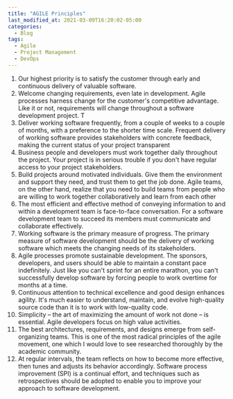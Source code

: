 ```yaml
---
title: "AGILE Principles"
last_modified_at: 2021-03-09T16:20:02-05:00
categories:
  - Blog
tags:
  - Agile
  - Project Management
  - DevOps
---
```


1. Our highest priority is to satisfy the customer through early and continuous delivery of valuable software. 
2. Welcome changing requirements, even late in development. Agile processes harness change for the customer's competitive advantage. Like it or not, requirements will change throughout a software development project. T
3. Deliver working software frequently, from a couple of weeks to a couple of months, with a preference to the shorter time scale. Frequent delivery of working software provides stakeholders with concrete feedback, making the current status of your project transparent
4. Business people and developers must work together daily throughout the project. Your project is in serious trouble if you don't have regular access to your project stakeholders. 
5. Build projects around motivated individuals. Give them the environment and support they need, and trust them to get the job done. Agile teams, on the other hand, realize that you need to build teams from people who are willing to work together collaboratively and learn from each other
6. The most efficient and effective method of conveying information to and within a development team is face-to-face conversation. For a software development team to succeed its members must communicate and collaborate effectively. 
7. Working software is the primary measure of progress. The primary measure of software development should be the delivery of working software which meets the changing needs of its stakeholders.
8. Agile processes promote sustainable development. The sponsors, developers, and users should be able to maintain a constant pace indefinitely. Just like you can't sprint for an entire marathon, you can't successfully develop software by forcing people to work overtime for months at a time. 
9. Continuous attention to technical excellence and good design enhances agility. It's much easier to understand, maintain, and evolve high-quality source code than it is to work with low-quality code.
10. Simplicity – the art of maximizing the amount of work not done – is essential. Agile developers focus on high value activities.
11. The best architectures, requirements, and designs emerge from self-organizing teams. This is one of the most radical principles of the agile movement, one which I would love to see researched thoroughly by the academic community.
12. At regular intervals, the team reflects on how to become more effective, then tunes and adjusts its behavior accordingly. Software process improvement (SPI) is a continual effort, and techniques such as retrospectives should be adopted to enable you to improve your approach to software development. 